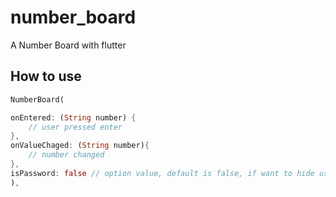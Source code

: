 # number_board

A Number Board with flutter

## How to use

```dart
NumberBoard(

onEntered: (String number) {
    // user pressed enter
},
onValueChaged: (String number){
    // number changed
},
isPassword: false // option value, default is false, if want to hide user input as obscureText set it true.
),
```

